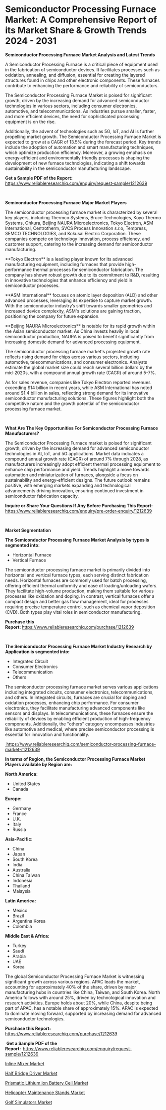 <p><h1>Semiconductor Processing Furnace Market: A Comprehensive Report of its Market Share & Growth Trends 2024 - 2031</h1></p><p><strong>Semiconductor Processing Furnace Market Analysis and Latest Trends</strong></p>
<p><p>A Semiconductor Processing Furnace is a critical piece of equipment used in the fabrication of semiconductor devices. It facilitates processes such as oxidation, annealing, and diffusion, essential for creating the layered structures found in chips and other electronic components. These furnaces contribute to enhancing the performance and reliability of semiconductors.</p><p>The Semiconductor Processing Furnace Market is poised for significant growth, driven by the increasing demand for advanced semiconductor technologies in various sectors, including consumer electronics, automotive, and telecommunications. As industries pursue smaller, faster, and more efficient devices, the need for sophisticated processing equipment is on the rise.</p><p>Additionally, the advent of technologies such as 5G, IoT, and AI is further propelling market growth. The Semiconductor Processing Furnace Market is expected to grow at a CAGR of 13.5% during the forecast period. Key trends include the adoption of automation and smart manufacturing techniques, which optimize production efficiency. Moreover, a growing emphasis on energy-efficient and environmentally friendly processes is shaping the development of new furnace technologies, indicating a shift towards sustainability in the semiconductor manufacturing landscape.</p></p>
<p><strong>Get a Sample PDF of the Report:&nbsp;</strong> <a href="https://www.reliableresearchiq.com/enquiry/request-sample/1212639?utm_campaign=1132&utm_medium=2&utm_source=Github&utm_content=ia&utm_term=06102024&utm_id=semiconductor-processing-furnace">https://www.reliableresearchiq.com/enquiry/request-sample/1212639</a></p>
<p>&nbsp;</p>
<p><strong>Semiconductor Processing Furnace Major Market Players</strong></p>
<p><p>The semiconductor processing furnace market is characterized by several key players, including Thermco Systems, Bruce Technologies, Koyo Thermo Systems, Ohkura, Beijing NAURA Microelectronics, Tokyo Electron, ASM International, Centrotherm, SVCS Process Innovation s.r.o, Tempress, SEMCO TECHNOLOGIES, and Kokusai Electric Corporation. These companies compete on technology innovation, process efficiency, and customer support, catering to the increasing demand for semiconductor manufacturing.</p><p>**Tokyo Electron** is a leading player known for its advanced manufacturing equipment, including furnaces that provide high-performance thermal processes for semiconductor fabrication. The company has shown robust growth due to its commitment to R&D, resulting in innovative technologies that enhance efficiency and yield in semiconductor processes. </p><p>**ASM International** focuses on atomic layer deposition (ALD) and other advanced processes, leveraging its expertise to capture market growth. With the semiconductor industry’s shift towards smaller geometries and increased device complexity, ASM's solutions are gaining traction, positioning the company for future expansion.</p><p>**Beijing NAURA Microelectronics** is notable for its rapid growth within the Asian semiconductor market. As China invests heavily in local semiconductor production, NAURA is poised to benefit significantly from increasing domestic demand for advanced processing equipment.</p><p>The semiconductor processing furnace market's projected growth rate reflects rising demand for chips across various sectors, including automotive, telecommunications, and consumer electronics. Analysts estimate the global market size could reach several billion dollars by the mid-2020s, with a compound annual growth rate (CAGR) of around 5-7%.</p><p>As for sales revenue, companies like Tokyo Electron reported revenues exceeding $14 billion in recent years, while ASM International has noted around $1.4 billion in sales, reflecting strong demand for its innovative semiconductor manufacturing solutions. These figures highlight both the competitive nature and the growth potential of the semiconductor processing furnace market.</p></p>
<p>&nbsp;</p>
<p><strong>What Are The Key Opportunities For Semiconductor Processing Furnace Manufacturers?</strong></p>
<p><p>The Semiconductor Processing Furnace market is poised for significant growth, driven by the increasing demand for advanced semiconductor technologies in AI, IoT, and 5G applications. Market data indicates a compound annual growth rate (CAGR) of around 7% through 2028, as manufacturers increasingly adopt efficient thermal processing equipment to enhance chip performance and yield. Trends highlight a move towards automation and miniaturization of furnaces, alongside a focus on sustainability and energy-efficient designs. The future outlook remains positive, with emerging markets expanding and technological advancements driving innovation, ensuring continued investment in semiconductor fabrication capacity.</p></p>
<p><strong>Inquire or Share Your Questions If Any Before Purchasing This Report:</strong> <a href="https://www.reliableresearchiq.com/enquiry/pre-order-enquiry/1212639?utm_campaign=1132&utm_medium=2&utm_source=Github&utm_content=ia&utm_term=06102024&utm_id=semiconductor-processing-furnace">https://www.reliableresearchiq.com/enquiry/pre-order-enquiry/1212639</a></p>
<p>&nbsp;</p>
<p><strong>Market Segmentation</strong></p>
<p><strong>The Semiconductor Processing Furnace Market Analysis by types is segmented into:</strong></p>
<p><ul><li>Horizontal Furnace</li><li>Vertical Furnace</li></ul></p>
<p><p>The semiconductor processing furnace market is primarily divided into horizontal and vertical furnace types, each serving distinct fabrication needs. Horizontal furnaces are commonly used for batch processing, offering efficient thermal uniformity and ease of loading/unloading wafers. They facilitate high-volume production, making them suitable for various processes like oxidation and doping. In contrast, vertical furnaces offer a compact design and better gas flow management, ideal for processes requiring precise temperature control, such as chemical vapor deposition (CVD). Both types play vital roles in semiconductor manufacturing.</p></p>
<p><strong>Purchase this Report:&nbsp;</strong><a href="https://www.reliableresearchiq.com/purchase/1212639?utm_campaign=1132&utm_medium=2&utm_source=Github&utm_content=ia&utm_term=06102024&utm_id=semiconductor-processing-furnace">https://www.reliableresearchiq.com/purchase/1212639</a></p>
<p>&nbsp;</p>
<p><strong>The Semiconductor Processing Furnace Market Industry Research by Application is segmented into:</strong></p>
<p><ul><li>Integrated Circuit</li><li>Consumer Electronics</li><li>Telecommunication</li><li>Others</li></ul></p>
<p><p>The semiconductor processing furnace market serves various applications including integrated circuits, consumer electronics, telecommunications, and others. In integrated circuits, furnaces are crucial for doping and oxidation processes, enhancing chip performance. For consumer electronics, they facilitate manufacturing advanced components like sensors and displays. In telecommunications, these furnaces ensure the reliability of devices by enabling efficient production of high-frequency components. Additionally, the "others" category encompasses industries like automotive and medical, where precise semiconductor processing is essential for innovation and functionality.</p></p>
<p><a href="https://www.reliableresearchiq.com/semiconductor-processing-furnace-market-r1212639?utm_campaign=1132&utm_medium=2&utm_source=Github&utm_content=ia&utm_term=06102024&utm_id=semiconductor-processing-furnace">&nbsp;https://www.reliableresearchiq.com/semiconductor-processing-furnace-market-r1212639</a></p>
<p><strong>In terms of Region, the Semiconductor Processing Furnace Market Players available by Region are:</strong></p>
<p>
    <p> <strong> North America: </strong>
        <ul>
            <li>United States</li>
            <li>Canada</li>
        </ul>
        </p> 
    <p> <strong> Europe: </strong>
        <ul>
            <li>Germany</li>
            <li>France</li>
            <li>U.K.</li>
            <li>Italy</li>
            <li>Russia</li>
        </ul>
        </p> 
    <p> <strong> Asia-Pacific: </strong>
        <ul>
            <li>China</li>
            <li>Japan</li>
            <li>South Korea</li>
            <li>India</li>
            <li>Australia</li>
            <li>China Taiwan</li>
            <li>Indonesia</li>
            <li>Thailand</li>
            <li>Malaysia</li>
        </ul>
        </p> 
    <p> <strong> Latin America: </strong>
        <ul>
            <li>Mexico</li>
            <li>Brazil</li>
            <li>Argentina Korea</li>
            <li>Colombia</li>
        </ul>
        </p> 
    <p> <strong> Middle East & Africa: </strong>
        <ul>
            <li>Turkey</li>
            <li>Saudi</li>
            <li>Arabia</li>
            <li>UAE</li>
            <li>Korea</li>
        </ul>
    </p>
    </p>
<p><p>The global Semiconductor Processing Furnace Market is witnessing significant growth across various regions. APAC leads the market, accounting for approximately 40% of the share, driven by major manufacturing hubs in countries like China, Taiwan, and South Korea. North America follows with around 25%, driven by technological innovation and research activities. Europe holds about 20%, while China, despite being part of APAC, has a notable share of approximately 15%. APAC is expected to dominate moving forward, supported by increasing demand for advanced semiconductor technologies.</p></p>
<p><strong>Purchase this Report: </strong><a href="https://www.reliableresearchiq.com/purchase/1212639?utm_campaign=1132&utm_medium=2&utm_source=Github&utm_content=ia&utm_term=06102024&utm_id=semiconductor-processing-furnace">https://www.reliableresearchiq.com/purchase/1212639</a></p>
<p>&nbsp;<strong>Get a Sample PDF of the Report:&nbsp;&nbsp;</strong><a href="https://www.reliableresearchiq.com/enquiry/request-sample/1212639?utm_campaign=1132&utm_medium=2&utm_source=Github&utm_content=ia&utm_term=06102024&utm_id=semiconductor-processing-furnace">https://www.reliableresearchiq.com/enquiry/request-sample/1212639</a></p>
<p><strong></strong></p>
<p><p><a href="https://github.com/miisleuze/Market-Research-Report-List-1/blob/main/inline-mixer-market.md?utm_campaign=1132&utm_medium=2&utm_source=Github&utm_content=ia&utm_term=06102024&utm_id=semiconductor-processing-furnace">Inline Mixer Market</a></p><p><a href="https://issuu.com/reportprime-2/docs/half-bridge-driver-market-size-2030_5eeb4a87fa8a69?utm_campaign=1132&utm_medium=2&utm_source=Github&utm_content=ia&utm_term=06102024&utm_id=semiconductor-processing-furnace">Half Bridge Driver Market</a></p><p><a href="https://issuu.com/reportprime-2/docs/prismatic-lithium-ion-battery-cell-_2d4f5b81d82fe5?utm_campaign=1132&utm_medium=2&utm_source=Github&utm_content=ia&utm_term=06102024&utm_id=semiconductor-processing-furnace">Prismatic Lithium ion Battery Cell Market</a></p><p><a href="https://www.linkedin.com/pulse/helicopter-maintenance-stands-market-size-segmentation-trends-aq2de?utm_campaign=1132&utm_medium=2&utm_source=Github&utm_content=ia&utm_term=06102024&utm_id=semiconductor-processing-furnace">Helicopter Maintenance Stands Market</a></p><p><a href="https://www.linkedin.com/pulse/golf-simulators-market-size-type-infrared-sensorsradar-sensorsplanar-oub5e?utm_campaign=1132&utm_medium=2&utm_source=Github&utm_content=ia&utm_term=06102024&utm_id=semiconductor-processing-furnace">Golf Simulators Market</a></p></p>